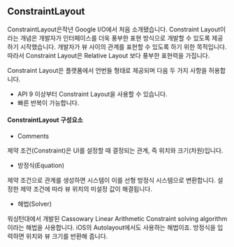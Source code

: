 ## ConstraintLayout

ConstraintLayout은작년 Google I/O에서 처음 소개됐습니다. Constraint Layout이라는 개념은 개발자가 인터페이스를 더욱 풍부한 표현 방식으로 개발할 수 있도록 제공하기 시작했습니다. 개발자가 뷰 사이의 관계를 표현할 수 있도록 하기 위한 목적입니다. 따라서 Constraint Layout은 Relative Layout 보다 풍부한 표현력을 가집니다.

Constraint Layout은 플랫폼에서 언번들 형태로 제공되며 다음 두 가지 사항을 허용합니다.

* API 9 이상부터 Constraint Layout을 사용할 수 있습니다.
* 빠른 반복이 가능합니다.

#### ConstraintLayout 구성요소
 
* Comments 

제약 조건(Constraint)은 UI를 설정할 때 결정되는 관계, 즉 위치와 크기(차원)입니다.

* 방정식(Equation)

제약 조건으로 관계를 생성하면 시스템이 이를 선형 방정식 시스템으로 변환합니다. 설정한 제약 조건에 따라 뷰 위치의 미설정 값이 해결됩니다.

* 해법(Solver)

워싱턴대에서 개발된 Cassowary Linear Arithmetic Constraint solving algorithm이라는 해법을 사용합니다. iOS의 Autolayout에서도 사용하는 해법이죠. 방정식을 입력하면 위치와 뷰 크기를 반환해 줍니다.

